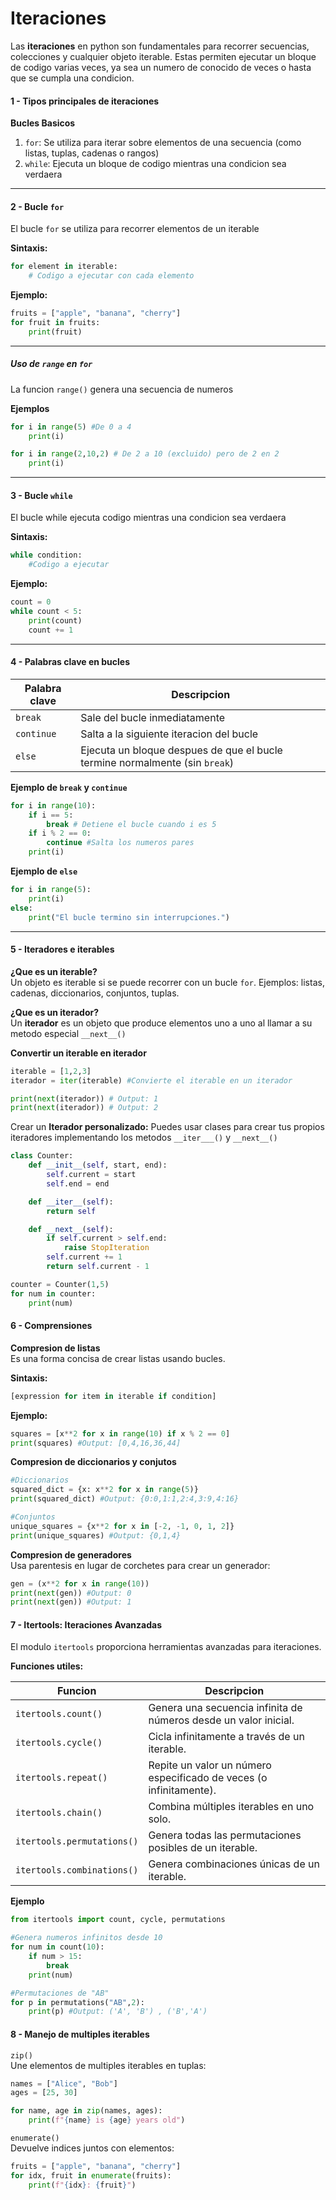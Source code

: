 # Iteraciones

Las **iteraciones** en python son fundamentales para recorrer secuencias, colecciones y cualquier objeto iterable. Estas permiten ejecutar un bloque de codigo varias veces, ya sea un numero de conocido de veces o hasta que se cumpla una condicion.

#### 1 - Tipos principales de iteraciones

**Bucles Basicos**
1. `for`: Se utiliza para iterar sobre elementos de una secuencia (como listas, tuplas, cadenas o rangos)
2. `while`: Ejecuta un bloque de codigo mientras una condicion sea verdaera

---
#### 2 - Bucle `for`
El bucle `for` se utiliza para recorrer elementos de un iterable

**Sintaxis:**
```python
for element in iterable:
	# Codigo a ejecutar con cada elemento
```

**Ejemplo:**
```python
fruits = ["apple", "banana", "cherry"]
for fruit in fruits:
    print(fruit)
```

---
##### Uso de `range` en `for`
La funcion `range()` genera una secuencia de numeros

**Ejemplos**
```python
for i in range(5) #De 0 a 4
	print(i)

for i in range(2,10,2) # De 2 a 10 (excluido) pero de 2 en 2
	print(i)
```
---
#### 3 - Bucle `while`
El bucle while ejecuta codigo mientras una condicion sea verdaera

**Sintaxis:**
```python
while condition:
	#Codigo a ejecutar
```

**Ejemplo:**
```python
count = 0
while count < 5:
	print(count)
	count += 1
```

---

#### 4 - Palabras clave en bucles

| Palabra clave | Descripcion                                                                 |
| ------------- | --------------------------------------------------------------------------- |
| `break`       | Sale del bucle inmediatamente                                               |
| `continue`    | Salta a la siguiente iteracion del bucle                                    |
| `else`        | Ejecuta un bloque despues de que el bucle termine normalmente (sin `break`) |

**Ejemplo de `break` y `continue`**
```python
for i in range(10):
	if i == 5:
		break # Detiene el bucle cuando i es 5
	if i % 2 == 0:
		continue #Salta los numeros pares
	print(i)
```

**Ejemplo de `else`**
```python
for i in range(5):
	print(i)
else:
	print("El bucle termino sin interrupciones.")
```

---

#### 5 - Iteradores e iterables

**¿Que es un iterable?**  
Un objeto es iterable si se puede recorrer con un bucle `for`. Ejemplos: listas, cadenas, diccionarios, conjuntos, tuplas.

**¿Que es un iterador?**  
Un **iterador** es un objeto que produce elementos uno a uno al llamar a su metodo especial `__next__()`

**Convertir un iterable en iterador**
```python
iterable = [1,2,3]
iterador = iter(iterable) #Convierte el iterable en un iterador

print(next(iterador)) # Output: 1
print(next(iterador)) # Output: 2
```

Crear un **Iterador personalizado:** Puedes usar clases para crear tus propios iteradores implementando los metodos `__iter___()` y `__next__()`

```python
class Counter:
	def __init__(self, start, end):
		self.current = start
		self.end = end

	def __iter__(self):
		return self

	def __next__(self):
		if self.current > self.end:
			raise StopIteration
		self.current += 1
		return self.current - 1

counter = Counter(1,5)
for num in counter:
	print(num)
```

#### 6 - Comprensiones

**Compresion de listas**  
Es una forma concisa de crear listas usando bucles.

**Sintaxis:**
```python
[expression for item in iterable if condition]
```

**Ejemplo:**
```python
squares = [x**2 for x in range(10) if x % 2 == 0]
print(squares) #Output: [0,4,16,36,44]
```

**Compresion de diccionarios y conjutos**
```python
#Diccionarios
squared_dict = {x: x**2 for x in range(5)}
print(squared_dict) #Output: {0:0,1:1,2:4,3:9,4:16}

#Conjuntos
unique_squares = {x**2 for x in [-2, -1, 0, 1, 2]}
print(unique_squares) #Output: {0,1,4}
```

**Compresion de generadores**  
Usa parentesis en lugar de corchetes para crear un generador:
```python
gen = (x**2 for x in range(10))
print(next(gen)) #Output: 0
print(next(gen)) #Output: 1
```

#### 7 - Itertools: Iteraciones Avanzadas
El modulo `itertools` proporciona herramientas avanzadas para iteraciones.

**Funciones utiles:**

| Funcion                    | Descripcion                                                        |
| -------------------------- | ------------------------------------------------------------------ |
| `itertools.count()`        | Genera una secuencia infinita de números desde un valor inicial.   |
| `itertools.cycle()`        | Cicla infinitamente a través de un iterable.                       |
| `itertools.repeat()`       | Repite un valor un número especificado de veces (o infinitamente). |
| `itertools.chain()`        | Combina múltiples iterables en uno solo.                           |
| `itertools.permutations()` | Genera todas las permutaciones posibles de un iterable.            |
| `itertools.combinations()` | Genera combinaciones únicas de un iterable.                        |      
**Ejemplo**
```python
from itertools import count, cycle, permutations

#Genera numeros infinitos desde 10
for num in count(10):
	if num > 15:
		break
	print(num)

#Permutaciones de "AB"
for p in permutations("AB",2):
	print(p) #Output: ('A', 'B') , ('B','A')
```

#### 8 - Manejo de multiples iterables

`zip()`  
Une elementos de multiples iterables en tuplas:
```python
names = ["Alice", "Bob"]
ages = [25, 30]

for name, age in zip(names, ages):
	print(f"{name} is {age} years old")
```

`enumerate()`  
Devuelve indices juntos con elementos:
```python
fruits = ["apple", "banana", "cherry"]
for idx, fruit in enumerate(fruits):
	print(f"{idx}: {fruit}")
```